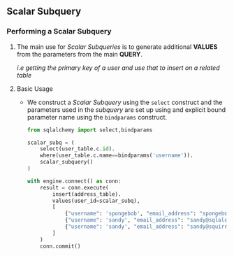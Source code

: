 ## Scalar Subquery

### Performing a Scalar Subquery

1. The main use for _Scalar Subqueries_ is to generate additional **VALUES** from the parameters from the main **QUERY**.

   _i.e getting the primary key of a user and use that to insert on a related table_

2. Basic Usage

   - We construct a _Scalar Subquery_ using the `select` construct and the parameters used in the _subquery_ are set up using and explicit bound parameter name using the `bindparams` construct.

     ```python
     from sqlalchemy import select,bindparams

     scalar_subq = (
         select(user_table.c.id).
         where(user_table.c.name==bindparams('username')).
         scalar_subquery()
     )

     with engine.connect() as conn:
         result = conn.execute(
             insert(address_table).
             values(user_id=scalar_subq),
             [
                 {"username": 'spongebob', "email_address": "spongebob@sqlalchemy.org"},
                 {"username": 'sandy', "email_address": "sandy@sqlalchemy.org"},
                 {"username": 'sandy', "email_address": "sandy@squirrelpower.org"},
             ]
         )
         conn.commit()

     ```
